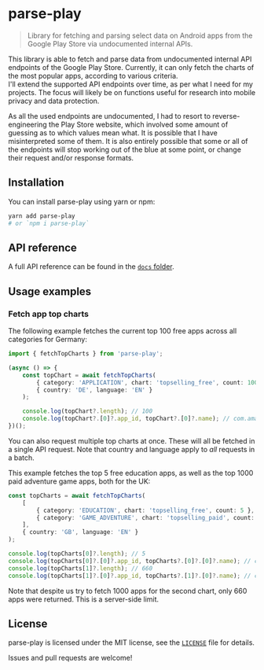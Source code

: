 # parse-play

> Library for fetching and parsing select data on Android apps from the Google Play Store via undocumented internal APIs.

This library is able to fetch and parse data from undocumented internal API endpoints of the Google Play Store. Currently, it can only fetch the charts of the most popular apps, according to various criteria.  
I'll extend the supported API endpoints over time, as per what I need for my projects. The focus will likely be on functions useful for research into mobile privacy and data protection.

As all the used endpoints are undocumented, I had to resort to reverse-engineering the Play Store website, which involved some amount of guessing as to which values mean what. It is possible that I have misinterpreted some of them. It is also entirely possible that some or all of the endpoints will stop working out of the blue at some point, or change their request and/or response formats.

## Installation

You can install parse-play using yarn or npm:

```sh
yarn add parse-play
# or `npm i parse-play`
```

## API reference

A full API reference can be found in the [`docs` folder](/docs/README.md).

## Usage examples

### Fetch app top charts

The following example fetches the current top 100 free apps across all categories for Germany:

```ts
import { fetchTopCharts } from 'parse-play';

(async () => {
    const topChart = await fetchTopCharts(
        { category: 'APPLICATION', chart: 'topselling_free', count: 100 },
        { country: 'DE', language: 'EN' }
    );

    console.log(topChart?.length); // 100
    console.log(topChart?.[0]?.app_id, topChart?.[0]?.name); // com.amazon.mShop.android.shopping Amazon Shopping
})();
```

You can also request multiple top charts at once. These will all be fetched in a single API request. Note that country and language apply to _all_ requests in a batch.

This example fetches the top 5 free education apps, as well as the top 1000 paid adventure game apps, both for the UK:

```ts
const topCharts = await fetchTopCharts(
    [
        { category: 'EDUCATION', chart: 'topselling_free', count: 5 },
        { category: 'GAME_ADVENTURE', chart: 'topselling_paid', count: 1000 },
    ],
    { country: 'GB', language: 'EN' }
);

console.log(topCharts[0]?.length); // 5
console.log(topCharts[0]?.[0]?.app_id, topCharts?.[0]?.[0]?.name); // cn.danatech.xingseus PictureThis - Plant Identifier
console.log(topCharts[1]?.length); // 660
console.log(topCharts[1]?.[0]?.app_id, topCharts?.[1]?.[0]?.name); // com.MOBGames.PoppyMobileChap1 Poppy Playtime Chapter 1
```

Note that despite us try to fetch 1000 apps for the second chart, only 660 apps were returned. This is a server-side limit.

## License

parse-play is licensed under the MIT license, see the [`LICENSE`](/LICENSE) file for details.

Issues and pull requests are welcome!
